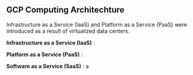 ## GCP Computing Architechture

Infrastructure as a Service (IaaS) and Platform as a Service (PaaS) were introduced as a result of virtualized data centers.

**Infrastructure as a Service (IaaS)** : 


**Platform as a Service (PaaS)** : 


**Software as a Service (SaaS)** : a
  

